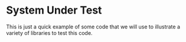 # System Under Test

This is just a quick example of some code that we will use to illustrate a variety of libraries to test this code.